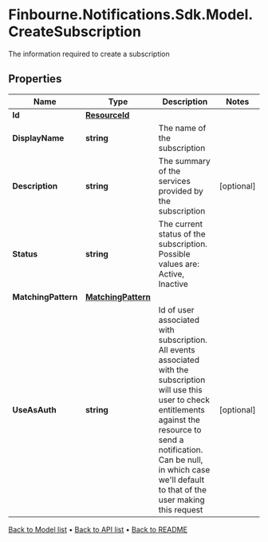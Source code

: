 # Finbourne.Notifications.Sdk.Model.CreateSubscription
The information required to create a subscription

## Properties

Name | Type | Description | Notes
------------ | ------------- | ------------- | -------------
**Id** | [**ResourceId**](ResourceId.md) |  | 
**DisplayName** | **string** | The name of the subscription | 
**Description** | **string** | The summary of the services provided by the subscription | [optional] 
**Status** | **string** | The current status of the subscription. Possible values are: Active, Inactive | 
**MatchingPattern** | [**MatchingPattern**](MatchingPattern.md) |  | 
**UseAsAuth** | **string** | Id of user associated with subscription. All events associated with   the subscription will use this user to check entitlements against   the resource to send a notification. Can be null, in which case   we&#39;ll default to that of the user making this request | [optional] 

[Back to Model list](../README.md#documentation-for-models) &#8226; [Back to API list](../README.md#documentation-for-api-endpoints) &#8226; [Back to README](../README.md)

